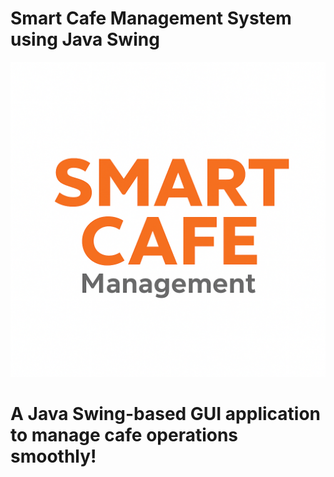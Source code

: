 # Smart Cafe Management System using Java Swing 
![SMART CAFE MANAGEMENT SYSTEM](https://github.com/AgasthiDoshi/Smart_Cafe/blob/main/Logos.png)
# A Java Swing-based GUI application to manage cafe operations smoothly!
